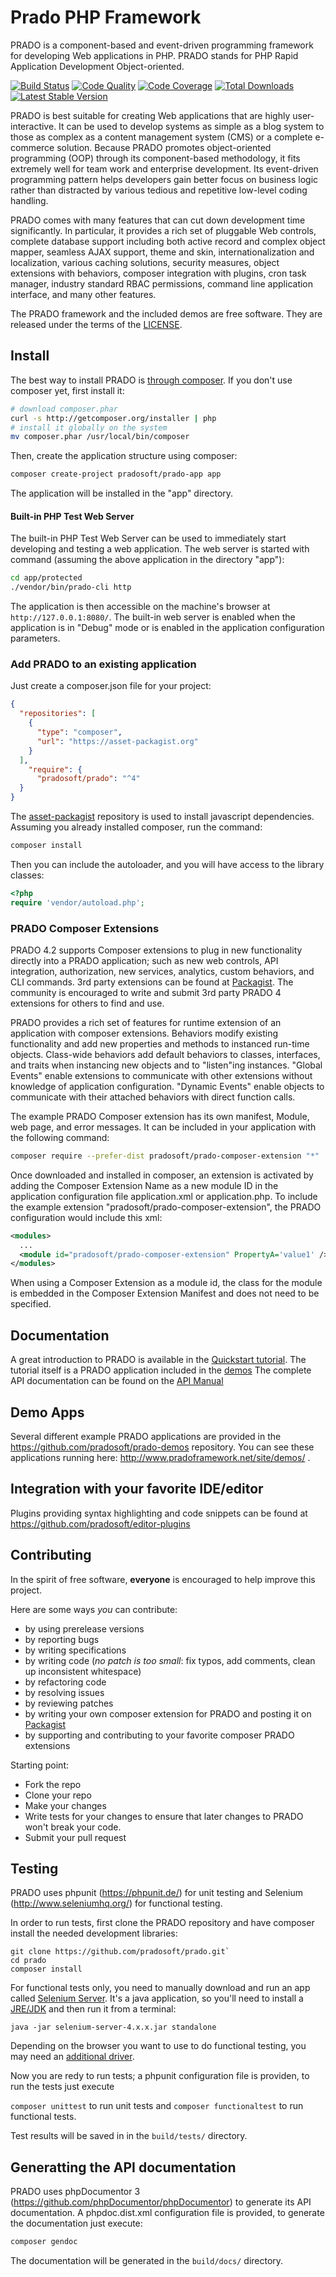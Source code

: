 # Prado PHP Framework

PRADO is a component-based and event-driven programming framework for developing Web applications in PHP.
PRADO stands for PHP Rapid Application Development Object-oriented.

[![Build Status](https://github.com/pradosoft/prado/actions/workflows/prado.yml/badge.svg)](https://github.com/pradosoft/prado/actions/workflows/prado.yml)
[![Code Quality](https://scrutinizer-ci.com/g/pradosoft/prado/badges/quality-score.png?b=master)](https://scrutinizer-ci.com/g/pradosoft/prado)
[![Code Coverage](https://scrutinizer-ci.com/g/pradosoft/prado/badges/coverage.png?b=master)](https://scrutinizer-ci.com/g/pradosoft/prado/?branch=master)
[![Total Downloads](https://poser.pugx.org/pradosoft/prado/downloads.png)](https://packagist.org/packages/pradosoft/prado)
[![Latest Stable Version](https://poser.pugx.org/pradosoft/prado/v/stable.png)](https://packagist.org/packages/pradosoft/prado)

PRADO is best suitable for creating Web applications that are highly user-interactive. It can be used to develop systems as simple as a blog system to those as complex as a content management system (CMS) or a complete e-commerce solution. Because PRADO promotes object-oriented programming (OOP) through its component-based methodology, it fits extremely well for team work and enterprise development. Its event-driven programming pattern helps developers gain better focus on business logic rather than distracted by various tedious and repetitive low-level coding handling.

PRADO comes with many features that can cut down development time significantly. In particular, it provides a rich set of pluggable Web controls, complete database support including both active record and complex object mapper, seamless AJAX support, theme and skin, internationalization and localization, various caching solutions, security measures, object extensions with behaviors, composer integration with plugins, cron task manager, industry standard RBAC permissions, command line application interface, and many other features.

The PRADO framework and the included demos are free software. They are released under the terms of the [LICENSE](https://github.com/pradosoft/prado/blob/master/LICENSE).

## Install

The best way to install PRADO is [through composer](http://getcomposer.org).
If you don't use composer yet, first install it:
```sh
# download composer.phar
curl -s http://getcomposer.org/installer | php
# install it globally on the system
mv composer.phar /usr/local/bin/composer
```

Then, create the application structure using composer:
```sh
composer create-project pradosoft/prado-app app
```

The application will be installed in the "app" directory.

#### Built-in PHP Test Web Server

The built-in PHP Test Web Server can be used to immediately start developing and testing a web application.
The web server is started with command (assuming the above application in the directory "app"):

```sh
cd app/protected
./vendor/bin/prado-cli http
```

The application is then accessible on the machine's browser at `http://127.0.0.1:8080/`.  The built-in web server is enabled when the application is in "Debug" mode or is enabled in the application configuration parameters.

### Add PRADO to an existing application

Just create a composer.json file for your project:

```JSON
{
  "repositories": [
    {
      "type": "composer",
      "url": "https://asset-packagist.org"
    }
  ],
    "require": {
      "pradosoft/prado": "^4"
  }
}
```

The [asset-packagist](https://asset-packagist.org) repository is used to install javascript dependencies.
Assuming you already installed composer, run the command:

```sh
composer install
```

Then you can include the autoloader, and you will have access to the library classes:

```php
<?php
require 'vendor/autoload.php';
```

### PRADO Composer Extensions

PRADO 4.2 supports Composer extensions to plug in new functionality directly into a PRADO application; such as new web controls, API integration, authorization, new services, analytics, custom behaviors, and CLI commands.  3rd party extensions can be found at [Packagist](https://packagist.org/?query=prado4&type=prado4-extension).  The community is encouraged to write and submit 3rd party PRADO 4 extensions for others to find and use.

PRADO provides a rich set of features for runtime extension of an application with composer extensions.  Behaviors modify existing functionality and add new properties and methods to instanced run-time objects.  Class-wide behaviors add default behaviors to classes, interfaces, and traits when instancing new objects and to "listen"ing instances.  "Global Events" enable extensions to communicate with other extensions without knowledge of application configuration.  "Dynamic Events" enable objects to communicate with their attached behaviors with direct function calls.

The example PRADO Composer extension has its own manifest, Module, web page, and error messages.  It can be included in your application with the following command:

```sh
composer require --prefer-dist pradosoft/prado-composer-extension "*"
```

Once downloaded and installed in composer, an extension is activated by adding the Composer Extension Name as a new module ID in the application configuration file application.xml or application.php. To include the example extension "pradosoft/prado-composer-extension", the PRADO configuration would include this xml:

```xml
<modules>
  ...
  <module id="pradosoft/prado-composer-extension" PropertyA='value1' />
</modules>
```

When using a Composer Extension as a module id, the class for the module is embedded in the Composer Extension Manifest and does not need to be specified.

## Documentation

A great introduction to PRADO is available in the [Quickstart tutorial](http://www.pradoframework.net/demos/quickstart/).
The tutorial itself is a PRADO application included in the [demos](https://github.com/pradosoft/prado-demos)
The complete API documentation can be found on the [API Manual](http://pradosoft.github.io/docs/manual/)

## Demo Apps

Several different example PRADO applications are provided in the https://github.com/pradosoft/prado-demos repository.
You can see these applications running here: http://www.pradoframework.net/site/demos/ .

## Integration with your favorite IDE/editor

Plugins providing syntax highlighting and code snippets can be found at https://github.com/pradosoft/editor-plugins

## Contributing

In the spirit of free software, **everyone** is encouraged to help improve this project.

Here are some ways *you* can contribute:

* by using prerelease versions
* by reporting bugs
* by writing specifications
* by writing code (*no patch is too small*: fix typos, add comments, clean up inconsistent whitespace)
* by refactoring code
* by resolving issues
* by reviewing patches
* by writing your own composer extension for PRADO and posting it on [Packagist](https://packagist.org/)
* by supporting and contributing to your favorite composer PRADO extensions

Starting point:

* Fork the repo
* Clone your repo
* Make your changes
* Write tests for your changes to ensure that later changes to PRADO won't break your code.
* Submit your pull request

## Testing

PRADO uses phpunit (https://phpunit.de/) for unit testing and Selenium (http://www.seleniumhq.org/) for functional testing.

In order to run tests, first clone the PRADO repository and have composer install the needed development libraries:
```
git clone https://github.com/pradosoft/prado.git`
cd prado
composer install
```

For functional tests only, you need to manually download and run an app called [Selenium Server](https://www.selenium.dev/downloads/).
It's a java application, so you'll need to install a [JRE/JDK](https://java.com/) and then run it from a terminal:

```
java -jar selenium-server-4.x.x.jar standalone
```
Depending on the browser you want to use to do functional testing, you may need an [additional driver](https://www.selenium.dev/documentation/en/webdriver/driver_requirements/).


Now you are redy to run tests; a phpunit configuration file is providen, to run the tests just execute

```composer unittest``` to run unit tests and
```composer functionaltest``` to run functional tests.

Test results will be saved in in the `build/tests/` directory.

## Generatting the API documentation

PRADO uses phpDocumentor 3 (https://github.com/phpDocumentor/phpDocumentor) to generate its API documentation.
A phpdoc.dist.xml configuration file is provided, to generate the documentation just execute:

```sh
composer gendoc
```

The documentation will be generated in the `build/docs/` directory.